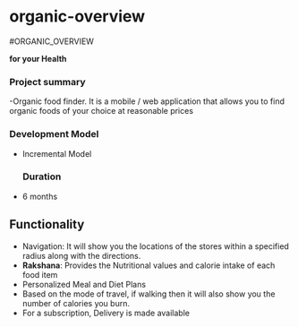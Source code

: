 # organic-overview

#ORGANIC_OVERVIEW

<b> for your Health</b>

### Project summary

-Organic food finder. It is a mobile / web application that allows you to find organic foods of your choice at reasonable prices

### Development Model
- Incremental Model

  ### Duration
- 6 months

## Functionality

- Navigation: It will show you the locations of the stores within a specified radius along with the directions.
- <b> Rakshana</b>: Provides the Nutritional values and calorie intake of each food item
- Personalized Meal and Diet Plans
- Based on the mode of travel, if walking then it will also show you the number of calories you burn. 
- For a subscription, Delivery is made available
